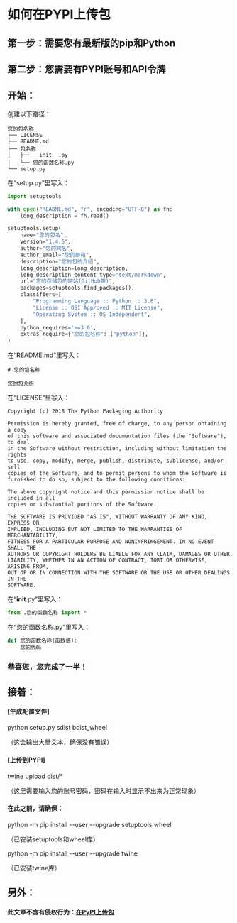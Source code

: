 # 如何在PYPI上传包

## 第一步：需要您有最新版的pip和Python
## 第二步：您需要有PYPI账号和API令牌

## 开始：
创建以下路径：
```
您的包名称
├── LICENSE
├── README.md
├── 包名称
│   ├── __init__.py
│   └── 您的函数名称.py
└── setup.py
```

在“setup.py”里写入：
```Python
import setuptools

with open("README.md", "r", encoding="UTF-8") as fh:
    long_description = fh.read()

setuptools.setup(
    name="您的包名",
    version="1.4.5",
    author="您的网名",
    author_email="您的邮箱",
    description="您的包的介绍",
    long_description=long_description,
    long_description_content_type="text/markdown",
    url="您的存储包的网站(GitHub等)",
    packages=setuptools.find_packages(),
    classifiers=[
        "Programming Language :: Python :: 3.6",
        "License :: OSI Approved :: MIT License",
        "Operating System :: OS Independent",
    ],
    python_requires='>=3.6',
    extras_require={"您的包名称": ["python"]},
)
```

在“README.md”里写入：
```
# 您的包名称

您的包介绍
```

在“LICENSE”里写入：
```
Copyright (c) 2018 The Python Packaging Authority

Permission is hereby granted, free of charge, to any person obtaining a copy
of this software and associated documentation files (the "Software"), to deal
in the Software without restriction, including without limitation the rights
to use, copy, modify, merge, publish, distribute, sublicense, and/or sell
copies of the Software, and to permit persons to whom the Software is
furnished to do so, subject to the following conditions:

The above copyright notice and this permission notice shall be included in all
copies or substantial portions of the Software.

THE SOFTWARE IS PROVIDED "AS IS", WITHOUT WARRANTY OF ANY KIND, EXPRESS OR
IMPLIED, INCLUDING BUT NOT LIMITED TO THE WARRANTIES OF MERCHANTABILITY,
FITNESS FOR A PARTICULAR PURPOSE AND NONINFRINGEMENT. IN NO EVENT SHALL THE
AUTHORS OR COPYRIGHT HOLDERS BE LIABLE FOR ANY CLAIM, DAMAGES OR OTHER
LIABILITY, WHETHER IN AN ACTION OF CONTRACT, TORT OR OTHERWISE, ARISING FROM,
OUT OF OR IN CONNECTION WITH THE SOFTWARE OR THE USE OR OTHER DEALINGS IN THE
SOFTWARE.
```

在“__init__.py”里写入：
```Python
from .您的函数名称 import *
```

在“您的函数名称.py”里写入：
```Python
def 您的函数名称(函数值):
    您的代码
```

### 恭喜您，您完成了一半！

## 接着：

#### [生成配置文件]
python setup.py sdist bdist_wheel

（这会输出大量文本，确保没有错误）

#### [上传到PYPI]
twine upload dist/*

（这里需要输入您的账号密码，密码在输入时显示不出来为正常现象）

#### 在此之前，请确保：
python -m pip install --user --upgrade setuptools wheel

（已安装setuptools和wheel库）

python -m pip install --user --upgrade twine

（已安装twine库）


## 另外：
#### 此文章不含有侵权行为：[在PyPI上传包](https://www.bilibili.com/read/pcpreview?aid=111783)
